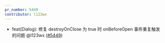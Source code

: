 ```yaml
---
pr_number: 5449
contributor: l123wx
---
```


- feat(Dialog): 修复 destroyOnClose 为 true 时 onBeforeOpen 事件重复触发的问题 @l123wx ([#5449](https://github.com/Tencent/tdesign-vue-next/pull/5449))
